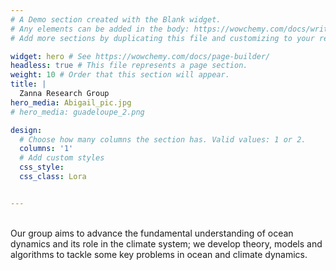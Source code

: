 ```yaml
---
# A Demo section created with the Blank widget.
# Any elements can be added in the body: https://wowchemy.com/docs/writing-markdown-latex/
# Add more sections by duplicating this file and customizing to your requirements.

widget: hero # See https://wowchemy.com/docs/page-builder/
headless: true # This file represents a page section.
weight: 10 # Order that this section will appear.
title: |
  Zanna Research Group
hero_media: Abigail_pic.jpg
# hero_media: guadeloupe_2.png

design:
  # Choose how many columns the section has. Valid values: 1 or 2.
  columns: '1'
  # Add custom styles
  css_style:
  css_class: Lora


---
```


<br>
Our group aims to advance the fundamental understanding of ocean dynamics and its role in the climate system; we develop theory, models and algorithms to tackle some key problems in ocean and climate dynamics.  

</br>


